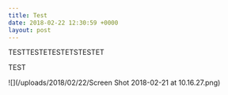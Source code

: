 ```yaml
---
title: Test
date: 2018-02-22 12:30:59 +0000
layout: post
---
```

TESTTESTETESTETSTESTET

TEST

![](/uploads/2018/02/22/Screen Shot 2018-02-21 at 10.16.27.png)
